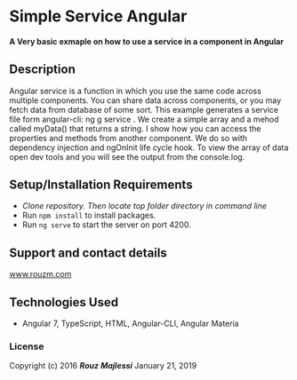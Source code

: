 # Simple Service Angular

####  A Very basic exmaple on how to use a service in a component in Angular

## Description
Angular service is a function in which you use the same code across multiple components. You can share data across components, or you may fetch data from database of some sort.
This example generates a service file form angular-cli: ng g service <name of service>.
We create a simple array and a mehod called myData() that returns a string. I show how you can access the properties and methods from another component. We do so with dependency injection and ngOnInit life cycle hook. 
To view the array of data open dev tools and you will see the output from the console.log. 

## Setup/Installation Requirements

* _Clone repository. Then locate top folder directory in command line_
* Run `npm install` to install packages.
* Run `ng serve` to start the server on port 4200.

## Support and contact details
www.rouzm.com

## Technologies Used

+ Angular 7, TypeScript, HTML, Angular-CLI, Angular Materia

### License

Copyright (c) 2016 **_Rouz Majlessi_**
January 21, 2019&nbsp; 
